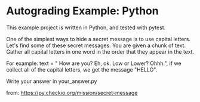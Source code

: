 # Autograding Example: Python
This example project is written in Python, and tested with pytest.

One of the simplest ways to hide a secret message is to use capital letters. Let's find some of these secret messages.
You are given a chunk of text. Gather all capital letters in one word in the order that they appear in the text.

For example: text = " How are you? Eh, ok. Low or Lower? Ohhh.", 
if we collect all of the capital letters, we get the message "HELLO".

Write your answer in your_answer.py

from: https://py.checkio.org/mission/secret-message
